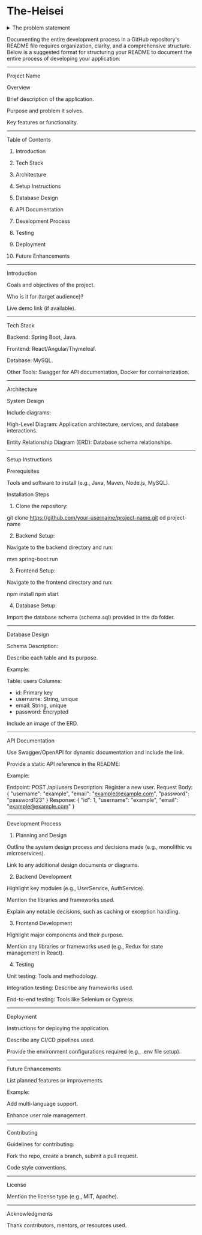 # The-Heisei

<details>
  <summary>The problem statement</summary>
In the face of natural disasters, a country's resilience is put to the test as various organizations and individuals, including the government, rush to provide resources such as food, water, medicine, clothing, and shelter equipment. While the outpouring of support is commendable, the lack of a centralized agency coordinating based on ground realities creates challenges. This often results in an excess of certain items, while crucial necessities may be lacking. Compounding the issue is the lack of electricity and mobile networks in disaster-stricken areas.

For instance, in a flood scenario, well-meaning donors may contribute perishable items like rice, even though the immediate need could be for clean drinking water or basic medicines to address common ailments like fever, stomach pain, and diarrhea. Unfortunately, the excess rice may spoil due to inadequate storage or remain unused.

In the era of increasing climate change-related events, the frequency of such disasters is rising. Recognizing the urgency of the situation, hackfest team invites participants to devise innovative solutions to address the following challenges:

Solving Supply-Demand Issues: Propose strategies to balance the supply of donated goods with the actual demand on the ground. Matching the Supply-Demand: Develop systems or tools to efficiently match available resources with the specific needs of affected areas. Validating Requirements: Create mechanisms to validate and verify the actual requirements, ensuring that donations align with the most pressing needs. Broadcasting Requirements: Devise methods to effectively broadcast the identified needs to potential donors, taking into account the challenges of limited electricity and mobile networks. Ensuring Timely Fulfillment: Implement solutions that facilitate the timely delivery of required resources to affected regions, minimizing delays and bottlenecks. Real-time Requirement Updates: Explore ideas for maintaining up-to-date information on evolving needs, allowing for dynamic adjustments to donation efforts.
</details>

Documenting the entire development process in a GitHub repository's README file requires organization, clarity, and a comprehensive structure. Below is a suggested format for structuring your README to document the entire process of developing your application:


---

Project Name

Overview

Brief description of the application.

Purpose and problem it solves.

Key features or functionality.



---

Table of Contents

1. Introduction


2. Tech Stack


3. Architecture


4. Setup Instructions


5. Database Design


6. API Documentation


7. Development Process


8. Testing


9. Deployment


10. Future Enhancements




---

Introduction

Goals and objectives of the project.

Who is it for (target audience)?

Live demo link (if available).



---

Tech Stack

Backend: Spring Boot, Java.

Frontend: React/Angular/Thymeleaf.

Database: MySQL.

Other Tools: Swagger for API documentation, Docker for containerization.



---

Architecture

System Design

Include diagrams:

High-Level Diagram: Application architecture, services, and database interactions.

Entity Relationship Diagram (ERD): Database schema relationships.




---

Setup Instructions

Prerequisites

Tools and software to install (e.g., Java, Maven, Node.js, MySQL).


Installation Steps

1. Clone the repository:

git clone https://github.com/your-username/project-name.git
cd project-name


2. Backend Setup:

Navigate to the backend directory and run:

mvn spring-boot:run



3. Frontend Setup:

Navigate to the frontend directory and run:

npm install
npm start



4. Database Setup:

Import the database schema (schema.sql) provided in the db folder.





---

Database Design

Schema Description:

Describe each table and its purpose.

Example:

Table: users
Columns:
- id: Primary key
- username: String, unique
- email: String, unique
- password: Encrypted


Include an image of the ERD.



---

API Documentation

Use Swagger/OpenAPI for dynamic documentation and include the link.

Provide a static API reference in the README:

Example:

Endpoint: POST /api/users
Description: Register a new user.
Request Body:
{
"username": "example",
"email": "example@example.com",
"password": "password123"
}
Response:
{
"id": 1,
"username": "example",
"email": "example@example.com"
}




---

Development Process

1. Planning and Design

Outline the system design process and decisions made (e.g., monolithic vs microservices).

Link to any additional design documents or diagrams.


2. Backend Development

Highlight key modules (e.g., UserService, AuthService).

Mention the libraries and frameworks used.

Explain any notable decisions, such as caching or exception handling.


3. Frontend Development

Highlight major components and their purpose.

Mention any libraries or frameworks used (e.g., Redux for state management in React).


4. Testing

Unit testing: Tools and methodology.

Integration testing: Describe any frameworks used.

End-to-end testing: Tools like Selenium or Cypress.



---

Deployment

Instructions for deploying the application.

Describe any CI/CD pipelines used.

Provide the environment configurations required (e.g., .env file setup).



---

Future Enhancements

List planned features or improvements.

Example:

Add multi-language support.

Enhance user role management.




---

Contributing

Guidelines for contributing:

Fork the repo, create a branch, submit a pull request.

Code style conventions.




---

License

Mention the license type (e.g., MIT, Apache).



---

Acknowledgments

Thank contributors, mentors, or resources used.
